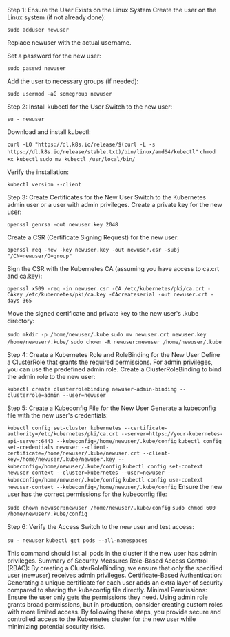 Step 1: Ensure the User Exists on the Linux System
Create the user on the Linux system (if not already done):

```sudo adduser newuser```

Replace newuser with the actual username.

Set a password for the new user:

```sudo passwd newuser```

Add the user to necessary groups (if needed):

```sudo usermod -aG somegroup newuser```

Step 2: Install kubectl for the User
Switch to the new user:

```su - newuser```

Download and install kubectl:

```curl -LO "https://dl.k8s.io/release/$(curl -L -s https://dl.k8s.io/release/stable.txt)/bin/linux/amd64/kubectl"```
```chmod +x kubectl```
```sudo mv kubectl /usr/local/bin/```

Verify the installation:

```kubectl version --client```

Step 3: Create Certificates for the New User
Switch to the Kubernetes admin user or a user with admin privileges.
Create a private key for the new user:

```openssl genrsa -out newuser.key 2048```

Create a CSR (Certificate Signing Request) for the new user:

```openssl req -new -key newuser.key -out newuser.csr -subj "/CN=newuser/O=group"```

Sign the CSR with the Kubernetes CA (assuming you have access to ca.crt and ca.key):

```openssl x509 -req -in newuser.csr -CA /etc/kubernetes/pki/ca.crt -CAkey /etc/kubernetes/pki/ca.key -CAcreateserial -out newuser.crt -days 365```

Move the signed certificate and private key to the new user's .kube directory:

```sudo mkdir -p /home/newuser/.kube```
```sudo mv newuser.crt newuser.key /home/newuser/.kube/```
```sudo chown -R newuser:newuser /home/newuser/.kube```

Step 4: Create a Kubernetes Role and RoleBinding for the New User
Define a ClusterRole that grants the required permissions. For admin privileges, you can use the predefined admin role.
Create a ClusterRoleBinding to bind the admin role to the new user:

```kubectl create clusterrolebinding newuser-admin-binding --clusterrole=admin --user=newuser```

Step 5: Create a Kubeconfig File for the New User
Generate a kubeconfig file with the new user's credentials:

```kubectl config set-cluster kubernetes --certificate-authority=/etc/kubernetes/pki/ca.crt --server=https://your-kubernetes-api-server:6443 --kubeconfig=/home/newuser/.kube/config```
```kubectl config set-credentials newuser --client-certificate=/home/newuser/.kube/newuser.crt --client-key=/home/newuser/.kube/newuser.key --kubeconfig=/home/newuser/.kube/config```
```kubectl config set-context newuser-context --cluster=kubernetes --user=newuser --kubeconfig=/home/newuser/.kube/config```
```kubectl config use-context newuser-context --kubeconfig=/home/newuser/.kube/config```
Ensure the new user has the correct permissions for the kubeconfig file:

```sudo chown newuser:newuser /home/newuser/.kube/config```
```sudo chmod 600 /home/newuser/.kube/config```

Step 6: Verify the Access
Switch to the new user and test access:

```su - newuser```
```kubectl get pods --all-namespaces```

This command should list all pods in the cluster if the new user has admin privileges.
Summary of Security Measures
Role-Based Access Control (RBAC): By creating a ClusterRoleBinding, we ensure that only the specified user (newuser) receives admin privileges.
Certificate-Based Authentication: Generating a unique certificate for each user adds an extra layer of security compared to sharing the kubeconfig file directly.
Minimal Permissions: Ensure the user only gets the permissions they need. Using admin role grants broad permissions, but in production, consider creating custom roles with more limited access.
By following these steps, you provide secure and controlled access to the Kubernetes cluster for the new user while minimizing potential security risks.

